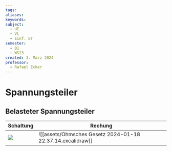 ```yaml
---
tags: 
aliases: 
keywords: 
subject:
  - UE
  - VL
  - Einf. ET
semester:
  - B1
  - WS23
created: 3. März 2024
professor:
  - Rafael Ecker
---
```


# Spannungsteiler

## Belasteter Spannungsteiler

| Schaltung                                       | Rechung                                                    |
| ----------------------------------------------- | ---------------------------------------------------------- |
| ![](assets/Pasted%20image%2020240118223017.png) | ![[assets/Ohmsches Gesetz 2024-01-18 22.37.14.excalidraw]] |